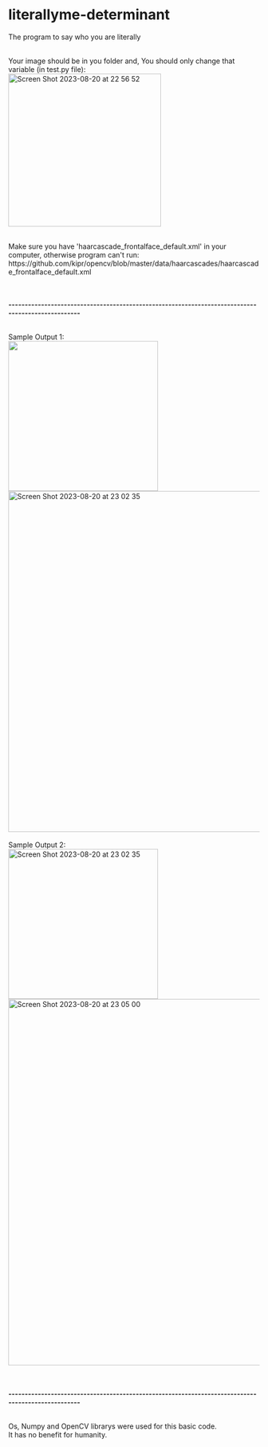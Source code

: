 # literallyme-determinant
The program to say who you are literally
<br>
<br>

Your image should be in you folder and, 
You should only change that variable (in test.py file):<br>
<img width="306" alt="Screen Shot 2023-08-20 at 22 56 52" src="https://github.com/aliemre2023/literallyme-determinant/assets/93014021/5b205f9a-5013-4dc3-a5d8-533df9a1b193">

<br>
Make sure you have 'haarcascade_frontalface_default.xml' in your computer, otherwise program can't run:<br>
https://github.com/kipr/opencv/blob/master/data/haarcascades/haarcascade_frontalface_default.xml

<br><br>
<b>--------------------------------------------------------------------------------------------------</b>
<br><br>


Sample Output 1:<br>
<img width="300" src="https://github.com/aliemre2023/literallyme-determinant/assets/93014021/39cc2f13-77f4-446a-835b-55ef091f5808"><br>
<img width="682" alt="Screen Shot 2023-08-20 at 23 02 35" src="https://github.com/aliemre2023/literallyme-determinant/assets/93014021/bb7e9f33-9eda-43b7-9083-c4f340d210a6">
<br><br>
Sample Output 2:<br>
<img width="300" alt="Screen Shot 2023-08-20 at 23 02 35" src="https://github.com/aliemre2023/literallyme-determinant/assets/93014021/ae42dfda-9a73-490f-a831-641aeed7d32e"><br>
<img width="733" alt="Screen Shot 2023-08-20 at 23 05 00" src="https://github.com/aliemre2023/literallyme-determinant/assets/93014021/f831c3ba-ed46-49f5-b949-2da94fee1773">

<br><br>
<b>--------------------------------------------------------------------------------------------------</b>
<br><br>

Os, Numpy and OpenCV librarys were used for this basic code.<br>
It has no benefit for humanity.
